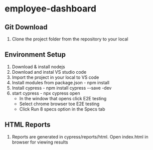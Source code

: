 # employee-dashboard

Git Download
-------------
1) Clone the project folder from the repository to your local

Environment Setup
-------------------

1) Download & install nodejs
2) Download and instal VS studio code
3) Import the project in your local to VS code
4) Install modules from package.json -  npm install
5) Install cypress - npm install cypress --save -dev
6) start cypress - npx cypress open
    - In the window that opens click E2E testing
    - Select chrome browser toe E2E testing
    - Click Run 8 specs option in the Specs tab

HTML Reports
-------------

1) Reports are generated in cypress/reports/html. Open index.html in browser for viewing results